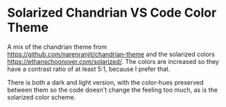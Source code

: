 # Solarized Chandrian VS Code Color Theme

A mix of the chandrian theme from https://github.com/narenranjit/chandrian-theme and the solarized colors https://ethanschoonover.com/solarized/. The colors are increased so they have a contrast ratio of at least 5:1, because I prefer that. 

There is both a dark and light version, with the color-hues preserved between them so the code doesn't change the feeling too much, as is the solarized color scheme.

